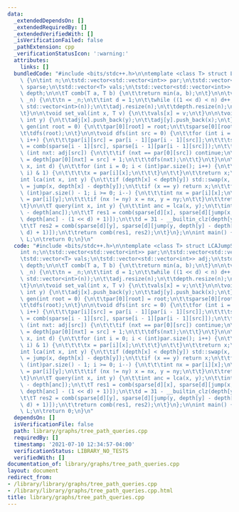 ```yaml
---
data:
  _extendedDependsOn: []
  _extendedRequiredBy: []
  _extendedVerifiedWith: []
  _isVerificationFailed: false
  _pathExtension: cpp
  _verificationStatusIcon: ':warning:'
  attributes:
    links: []
  bundledCode: "#include <bits/stdc++.h>\n\ntemplate <class T> struct LCAJumpSparse\
    \ {\n\tint n;\n\tstd::vector<std::vector<int>> par;\n\tstd::vector<std::vector<T>>\
    \ sparse;\n\tstd::vector<T> vals;\n\tstd::vector<std::vector<int>> adj;\n\tstd::vector<int>\
    \ depth;\n\n\tT comb(T a, T b) {\n\t\treturn min(a, b);\n\t}\n\n\tvoid init(int\
    \ _n) {\n\t\tn = _n;\n\t\tint d = 1;\n\t\twhile ((1 << d) < n) d++;\n\t\tpar.assign(d,\
    \ std::vector<int>(n));\n\t\tadj.resize(n);\n\t\tdepth.resize(n);\n\t\tvals.resize(n);\n\
    \t}\n\n\tvoid set_val(int x, T v) {\n\t\tvals[x] = v;\n\t}\n\n\tvoid ae(int x,\
    \ int y) {\n\t\tadj[x].push_back(y);\n\t\tadj[y].push_back(x);\n\t}\n\n\tvoid\
    \ gen(int root = 0) {\n\t\tpar[0][root] = root;\n\t\tsparse[0][root] = vals[root];\n\
    \t\tdfs(root);\n\t}\n\n\tvoid dfs(int src = 0) {\n\t\tfor (int i = 1; i < (int)par.size();\
    \ i++) {\n\t\t\tpar[i][src] = par[i - 1][par[i - 1][src]];\n\t\t\tsparse[i][src]\
    \ = comb(sparse[i - 1][src], sparse[i - 1][par[i - 1][src]]);\n\t\t}\n\t\tfor\
    \ (int nxt: adj[src]) {\n\t\t\tif (nxt == par[0][src]) continue;\n\t\t\tdepth[nxt]\
    \ = depth[par[0][nxt] = src] + 1;\n\t\t\tdfs(nxt);\n\t\t}\n\t}\n\n\tint jump(int\
    \ x, int d) {\n\t\tfor (int i = 0; i < (int)par.size(); i++) {\n\t\t\tif ((d >>\
    \ i) & 1) {\n\t\t\t\tx = par[i][x];\n\t\t\t}\n\t\t}\n\t\treturn x;\n\t}\n\n\t\
    int lca(int x, int y) {\n\t\tif (depth[x] < depth[y]) std::swap(x, y);\n\t\tx\
    \ = jump(x, depth[x] - depth[y]);\n\t\tif (x == y) return x;\n\t\tfor (int i =\
    \ (int)par.size() - 1; i >= 0; i--) {\n\t\t\tint nx = par[i][x];\n\t\t\tint ny\
    \ = par[i][y];\n\t\t\tif (nx != ny) x = nx, y = ny;\n\t\t}\n\t\treturn par[0][x];\n\
    \t}\n\n\tT query(int x, int y) {\n\t\tint anc = lca(x, y);\n\t\tint d = 31 - __builtin_clz(depth[x]\
    \ - depth[anc]);\n\t\tT res1 = comb(sparse[d][x], sparse[d][jump(x, depth[x] -\
    \ depth[anc] - (1 << d) + 1)]);\n\t\td = 31 - __builtin_clz(depth[y] - depth[anc]);\n\
    \t\tT res2 = comb(sparse[d][y], sparse[d][jump(y, depth[y] - depth[anc] - (1 <<\
    \ d) + 1)]);\n\t\treturn comb(res1, res2);\n\t}\n};\n\nint main() {\n\tLCAJumpSparse<int>\
    \ L;\n\treturn 0;\n}\n"
  code: "#include <bits/stdc++.h>\n\ntemplate <class T> struct LCAJumpSparse {\n\t\
    int n;\n\tstd::vector<std::vector<int>> par;\n\tstd::vector<std::vector<T>> sparse;\n\
    \tstd::vector<T> vals;\n\tstd::vector<std::vector<int>> adj;\n\tstd::vector<int>\
    \ depth;\n\n\tT comb(T a, T b) {\n\t\treturn min(a, b);\n\t}\n\n\tvoid init(int\
    \ _n) {\n\t\tn = _n;\n\t\tint d = 1;\n\t\twhile ((1 << d) < n) d++;\n\t\tpar.assign(d,\
    \ std::vector<int>(n));\n\t\tadj.resize(n);\n\t\tdepth.resize(n);\n\t\tvals.resize(n);\n\
    \t}\n\n\tvoid set_val(int x, T v) {\n\t\tvals[x] = v;\n\t}\n\n\tvoid ae(int x,\
    \ int y) {\n\t\tadj[x].push_back(y);\n\t\tadj[y].push_back(x);\n\t}\n\n\tvoid\
    \ gen(int root = 0) {\n\t\tpar[0][root] = root;\n\t\tsparse[0][root] = vals[root];\n\
    \t\tdfs(root);\n\t}\n\n\tvoid dfs(int src = 0) {\n\t\tfor (int i = 1; i < (int)par.size();\
    \ i++) {\n\t\t\tpar[i][src] = par[i - 1][par[i - 1][src]];\n\t\t\tsparse[i][src]\
    \ = comb(sparse[i - 1][src], sparse[i - 1][par[i - 1][src]]);\n\t\t}\n\t\tfor\
    \ (int nxt: adj[src]) {\n\t\t\tif (nxt == par[0][src]) continue;\n\t\t\tdepth[nxt]\
    \ = depth[par[0][nxt] = src] + 1;\n\t\t\tdfs(nxt);\n\t\t}\n\t}\n\n\tint jump(int\
    \ x, int d) {\n\t\tfor (int i = 0; i < (int)par.size(); i++) {\n\t\t\tif ((d >>\
    \ i) & 1) {\n\t\t\t\tx = par[i][x];\n\t\t\t}\n\t\t}\n\t\treturn x;\n\t}\n\n\t\
    int lca(int x, int y) {\n\t\tif (depth[x] < depth[y]) std::swap(x, y);\n\t\tx\
    \ = jump(x, depth[x] - depth[y]);\n\t\tif (x == y) return x;\n\t\tfor (int i =\
    \ (int)par.size() - 1; i >= 0; i--) {\n\t\t\tint nx = par[i][x];\n\t\t\tint ny\
    \ = par[i][y];\n\t\t\tif (nx != ny) x = nx, y = ny;\n\t\t}\n\t\treturn par[0][x];\n\
    \t}\n\n\tT query(int x, int y) {\n\t\tint anc = lca(x, y);\n\t\tint d = 31 - __builtin_clz(depth[x]\
    \ - depth[anc]);\n\t\tT res1 = comb(sparse[d][x], sparse[d][jump(x, depth[x] -\
    \ depth[anc] - (1 << d) + 1)]);\n\t\td = 31 - __builtin_clz(depth[y] - depth[anc]);\n\
    \t\tT res2 = comb(sparse[d][y], sparse[d][jump(y, depth[y] - depth[anc] - (1 <<\
    \ d) + 1)]);\n\t\treturn comb(res1, res2);\n\t}\n};\n\nint main() {\n\tLCAJumpSparse<int>\
    \ L;\n\treturn 0;\n}\n"
  dependsOn: []
  isVerificationFile: false
  path: library/graphs/tree_path_queries.cpp
  requiredBy: []
  timestamp: '2021-07-10 12:34:57-04:00'
  verificationStatus: LIBRARY_NO_TESTS
  verifiedWith: []
documentation_of: library/graphs/tree_path_queries.cpp
layout: document
redirect_from:
- /library/library/graphs/tree_path_queries.cpp
- /library/library/graphs/tree_path_queries.cpp.html
title: library/graphs/tree_path_queries.cpp
---
```

